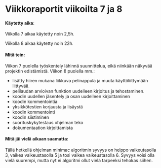 # Viikkoraportit viikoilta 7 ja 8

#### Käytetty aika:
Viikolla 7 aikaa käytetty noin 2,5h.

Viikolla 8 aikaa käytetty noin 22h.

#### Mitä tein:
Viikon 7 puolella työskentely lähinnä suunnittelua, eikä niinkään näkyvää projektin edistämistä.
Viikon 8 puolella mm.:
- lisätty hiiren mukana liikkuva pelinappula ja muuta käyttöliittymään liittyvää.
- pelilaudan arvioivan funktion uudelleen kirjoitus ja tehostaminen.
- koodin uudellen jäsentely ja osan uudelleen kirjoittaminen
- koodin kommentointia
- yksikkötestien korjausta ja lisäystä
- koodin kommentointi
- koodin siistiminen
- suorituskykytestaus ohjelman teko
- dokumentaation kirjoittamista

#### Mitä jäi vielä aikaan saamatta:
Tällä hetkellä ohjelman minimac algoritmin syvyys on helppo vaikeutasolla 3, vaikea vaikeustasolla 5 ja tosi vaikea vaikeustasolla 6.
Syvyys voisi olla vielä suurempi, mutta nyt ei algoritmi ollut vielä tarpeeksi tehokas siihen.
